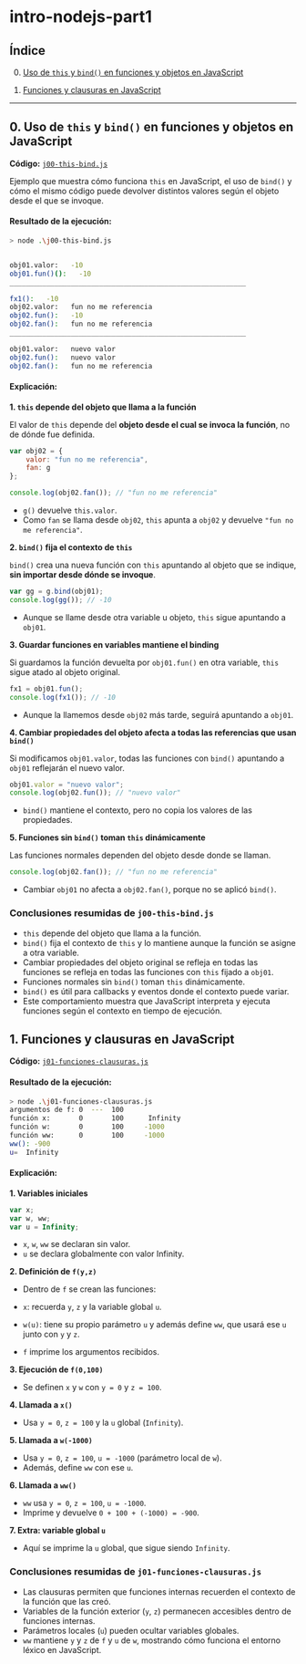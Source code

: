 # intro-nodejs-part1


## Índice

0. [Uso de `this` y `bind()` en funciones y objetos en JavaScript](#0-uso-de-this-y-bind-en-funciones-y-objetos-en-javascript)

1. [Funciones y clausuras en JavaScript](#1-funciones-y-clausuras-en-javascript)

---

## 0. Uso de `this` y `bind()` en funciones y objetos en JavaScript

**Código:** [`j00-this-bind.js`](./j00-this-bind.js/)

Ejemplo que muestra cómo funciona `this` en JavaScript, el uso de `bind()` y cómo el mismo código puede devolver distintos valores según el objeto desde el que se invoque.

#### Resultado de la ejecución:
```bash
> node .\j00-this-bind.js


obj01.valor:   -10
obj01.fun()():   -10
__________________________________________________________

fx1():   -10
obj02.valor:   fun no me referencia
obj02.fun():   -10
obj02.fan():   fun no me referencia
__________________________________________________________

obj01.valor:   nuevo valor
obj02.fun():   nuevo valor
obj02.fan():   fun no me referencia
```

#### Explicación:
**1. `this` depende del objeto que llama a la función**

El valor de `this` depende del **objeto desde el cual se invoca la función**, no de dónde fue definida.
```javascript
var obj02 = {
    valor: "fun no me referencia",
    fan: g
};

console.log(obj02.fan()); // "fun no me referencia"
```
- `g()` devuelve `this.valor`.
- Como `fan` se llama desde `obj02`, `this` apunta a `obj02` y devuelve `"fun no me referencia"`.

**2. `bind()` fija el contexto de `this`**

`bind()` crea una nueva función con `this` apuntando al objeto que se indique, **sin importar desde dónde se invoque**.  
```javascript
var gg = g.bind(obj01);
console.log(gg()); // -10
```
- Aunque se llame desde otra variable u objeto, `this` sigue apuntando a `obj01`.

**3. Guardar funciones en variables mantiene el binding**

Si guardamos la función devuelta por `obj01.fun()` en otra variable, `this` sigue atado al objeto original.
```javascript
fx1 = obj01.fun();
console.log(fx1()); // -10
```
- Aunque la llamemos desde `obj02` más tarde, seguirá apuntando a `obj01`.

**4. Cambiar propiedades del objeto afecta a todas las referencias que usan `bind()`**

Si modificamos `obj01.valor`, todas las funciones con `bind()` apuntando a `obj01` reflejarán el nuevo valor.

```javascript
obj01.valor = "nuevo valor";
console.log(obj02.fun()); // "nuevo valor"
```
- `bind()` mantiene el contexto, pero no copia los valores de las propiedades.

**5. Funciones sin `bind()` toman `this` dinámicamente**

Las funciones normales dependen del objeto desde donde se llaman.

```javascript
console.log(obj02.fan()); // "fun no me referencia"
```
- Cambiar `obj01` no afecta a `obj02.fan()`, porque no se aplicó `bind()`.

### Conclusiones resumidas de `j00-this-bind.js`

- `this` depende del objeto que llama a la función.
- `bind()` fija el contexto de `this` y lo mantiene aunque la función se asigne a otra variable.
- Cambiar propiedades del objeto original se refleja en todas las funciones se refleja en todas las funciones con `this` fijado a `obj01`.
- Funciones normales sin `bind()` toman `this` dinámicamente.
- `bind()` es útil para callbacks y eventos donde el contexto puede variar.
- Este comportamiento muestra que JavaScript interpreta y ejecuta funciones según el contexto en tiempo de ejecución.


## 1. Funciones y clausuras en JavaScript

**Código:** [`j01-funciones-clausuras.js`](./j01-funciones-clausuras.js/)

#### Resultado de la ejecución:
```bash
> node .\j01-funciones-clausuras.js
argumentos de f: 0  ---  100
función x:       0       100      Infinity
función w:       0       100     -1000
función ww:      0       100     -1000
ww(): -900
u=  Infinity
```

#### Explicación:
**1. Variables iniciales**
```javascript
var x;
var w, ww;
var u = Infinity;
```
- `x`, `w`, `ww` se declaran sin valor.
- `u` se declara globalmente con valor Infinity.

**2. Definición de `f(y,z)`**
- Dentro de `f` se crean las funciones:

- `x`: recuerda `y`, `z` y la variable global `u`.

- `w(u)`: tiene su propio parámetro `u` y además define `ww`, que usará ese `u` junto con `y` y `z`.

- `f` imprime los argumentos recibidos.

**3. Ejecución de `f(0,100)`**
- Se definen `x` y `w` con `y = 0` y `z = 100`.

**4. Llamada a `x()`**
- Usa `y = 0`, `z = 100` y la `u` global (`Infinity`).

**5. Llamada a `w(-1000)`**
- Usa `y = 0`, `z = 100`, `u = -1000` (parámetro local de `w`).
- Además, define `ww` con ese `u`.

**6. Llamada a `ww()`**
- `ww` usa `y = 0`, `z = 100`, `u = -1000`.  
- Imprime y devuelve `0 + 100 + (-1000) = -900`.

**7. Extra: variable global `u`**
- Aquí se imprime la `u` global, que sigue siendo `Infinity`.

### Conclusiones resumidas de `j01-funciones-clausuras.js`

- Las clausuras permiten que funciones internas recuerden el contexto de la función que las creó.  
- Variables de la función exterior (`y`, `z`) permanecen accesibles dentro de funciones internas.  
- Parámetros locales (`u`) pueden ocultar variables globales.  
- `ww` mantiene `y` y `z` de `f` y `u` de `w`, mostrando cómo funciona el entorno léxico en JavaScript.